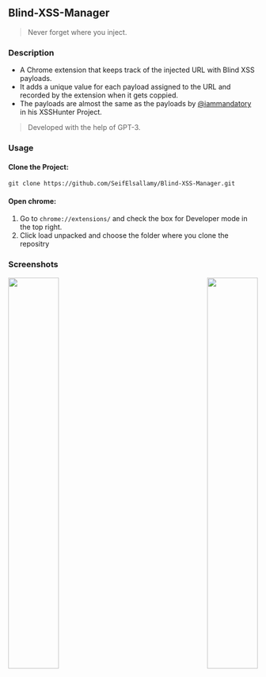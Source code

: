 ## Blind-XSS-Manager

> Never forget where you inject.

### Description

- A Chrome extension that keeps track of the injected URL with Blind XSS payloads.
- It adds a unique value for each payload assigned to the URL and recorded by the extension when it gets coppied.
- The payloads are almost the same as the payloads by [@iammandatory](https://twitter.com/iammandatory) in his XSSHunter Project.

> Developed with the help of GPT-3.

### Usage

#### Clone the Project:

```
git clone https://github.com/SeifElsallamy/Blind-XSS-Manager.git
```

#### Open chrome:

1. Go to `chrome://extensions/` and check the box for Developer mode in the top right.
2. Click load unpacked and choose the folder where you clone the repositry

### Screenshots

<p align="left"><img width="45%" align="left" src="https://user-images.githubusercontent.com/11223632/209441622-1187dfe8-1023-4145-a71d-2f5a0177ed5a.png"  /></p>

<p align="right"><img width="45%" align="right" src="https://user-images.githubusercontent.com/11223632/209441632-3b88e6a6-2395-4fd4-a003-adbd7fb563b1.png"  /></p>
